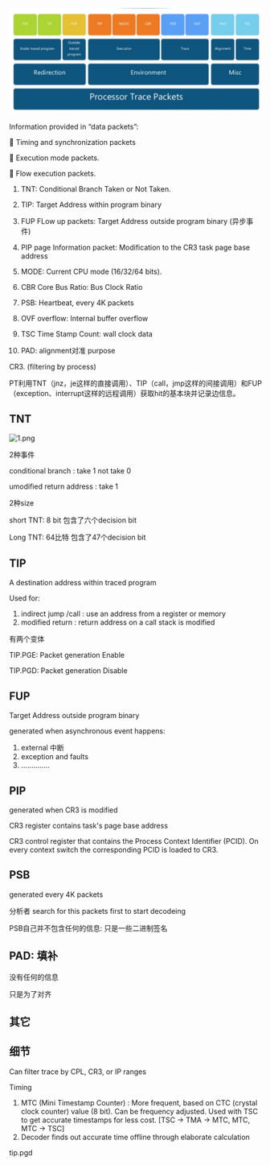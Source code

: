 ![1.png](./images/1.png)



Information provided in “data packets”: 

 Timing and synchronization packets

 Execution mode packets. 

 Flow execution packets.



1. TNT: Conditional Branch Taken or Not Taken. 

2. TIP: Target Address within program binary

3. FUP FLow up packets: Target Address outside program binary (异步事件)

   

4. PIP  page Information packet: Modification to the CR3 task page base address

5.  MODE:  Current CPU mode (16/32/64 bits).

6. CBR Core Bus Ratio: Bus Clock Ratio

   

7. PSB: Heartbeat, every 4K packets

8. OVF overflow: Internal buffer overflow

   

9. TSC Time Stamp Count: wall clock data

10. PAD: alignment对准 purpose 



CR3. (filtering by process)



PT利用TNT（jnz，je这样的直接调用）、TIP（call，jmp这样的间接调用）和FUP（exception、interrupt这样的远程调用）获取hit的基本块并记录边信息。



## TNT

![1.png](./images/2.png)

2种事件

conditional branch : take 1 not take 0

umodified return address : take 1



2种size

short TNT: 8 bit 包含了六个decision bit

Long TNT: 64比特 包含了47个decision bit



## TIP

A destination address within traced program



Used for:

1. indirect jump /call : use an address from a register or memory
2. modified return : return address on a call stack is modified 



有两个变体

TIP.PGE: Packet generation Enable

TIP.PGD: Packet generation Disable



## FUP

Target Address outside program binary



generated when asynchronous event happens:

1. external 中断
2. exception and faults
3. ..............



## PIP

generated when CR3 is modified



CR3 register contains task's page base address

CR3 control register that contains the Process Context Identifier (PCID). On every context switch the corresponding PCID is loaded to CR3.

## PSB

generated every 4K packets

分析者 search for this packets first to start decodeing

PSB自己并不包含任何的信息: 只是一些二进制签名



## PAD: 填补

没有任何的信息

只是为了对齐





## 其它



## 细节

Can filter trace by CPL, CR3, or IP ranges



Timing 

1. MTC (Mini Timestamp Counter) : More frequent, based on CTC (crystal clock counter) value (8 bit). Can be frequency adjusted. Used with TSC to get accurate timestamps for less cost. [TSC → TMA → MTC, MTC, MTC → TSC] 
2. Decoder finds out accurate time offline through elaborate calculation







tip.pgd

